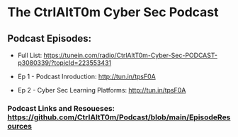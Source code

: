 # The CtrlAltT0m Cyber Sec Podcast

## Podcast Episodes:

- Full List: https://tunein.com/radio/CtrlAltT0m-Cyber-Sec-PODCAST-p3080339/?topicId=223553431

- Ep 1 - Podcast Inroduction: http://tun.in/tpsF0A
- Ep 2 - Cyber Sec Learning Platforms: http://tun.in/tpsF0A

### Podcast Links and Resoueses: https://github.com/CtrlAltT0m/Podcast/blob/main/EpisodeResources

